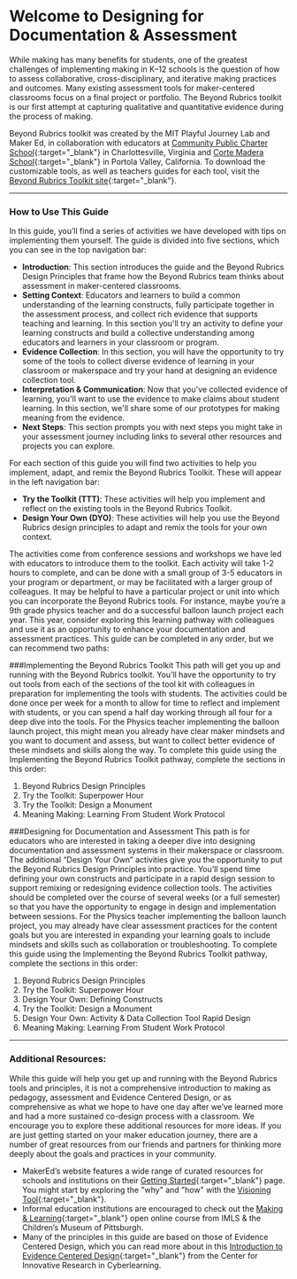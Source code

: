 # Welcome to Designing for Documentation & Assessment

While making has many benefits for students, one of the greatest challenges of implementing making in K–12 schools is the question of how to assess collaborative, cross-disciplinary, and iterative making practices and outcomes. Many existing assessment tools for maker-centered classrooms focus on a final project or portfolio. The Beyond Rubrics toolkit is our first attempt at capturing qualitative and quantitative evidence during the process of making.

Beyond Rubrics toolkit was created by the MIT Playful Journey Lab and Maker Ed, in collaboration with educators at [Community Public Charter School](https://www.k12albemarle.org/school/cpcs/Pages/default.aspx){:target="_blank"} in Charlottesville, Virginia and [Corte Madera School](http://cms.pvsd.net/){:target="_blank"} in Portola Valley, California. To download the customizable tools, as well as teachers guides for each tool, visit the [Beyond Rubrics Toolkit site](http://www.makered.org/beyondrubrics){:target="_blank"}.

***

### How to Use This Guide
In this guide, you’ll find a series of activities we have developed with tips on implementing them yourself. The guide is divided into five sections, which you can see in the top navigation bar:
 - **Introduction**: This section introduces the guide and the Beyond Rubrics Design Principles that frame how the Beyond Rubrics team thinks about assessment in maker-centered classrooms.
 - **Setting Context**: Educators and learners to build a common understanding of the learning constructs, fully participate together in the assessment process, and collect rich evidence that supports teaching and learning. In this section you'll try an activity to define your learning constructs and build a collective understanding among educators and learners in your classroom or program.
 - **Evidence Collection**: In this section, you will have the opportunity to try some of the tools to collect diverse evidence of learning in your classroom or makerspace and try your hand at designing an evidence collection tool.
 - **Interpretation & Communication**: Now that you've collected evidence of learning, you'll want to use the evidence to make claims about student learning. In this section, we'll share some of our prototypes for making meaning from the evidence.
 - **Next Steps**: This section prompts you with next steps you might take in your assessment journey including links to several other resources and projects you can explore.

For each section of this guide you will find two activities to help you implement, adapt, and remix the Beyond Rubrics Toolkit. These will appear in the left navigation bar:
  - **Try the Toolkit (TTT)**: These activities will help you implement and reflect on the existing tools in the Beyond Rubrics Toolkit.
  - **Design Your Own (DYO)**: These activities will help you use the Beyond Rubrics design principles to adapt and remix the tools for your own context.

The activities come from conference sessions and workshops we have led with educators to introduce them to the toolkit. Each activity will take 1-2 hours to complete, and can be done with a small group of 3-5 educators in your program or department, or may be facilitated with a larger group of colleagues.
It may be helpful to have a particular project or unit into which you can incorporate the Beyond Rubrics tools. For instance, maybe you’re a 9th grade physics teacher and do a successful balloon launch project each year. This year, consider exploring this learning pathway with colleagues and use it as an opportunity to enhance your documentation and assessment practices. This guide can be completed in any order, but we can recommend two paths:

###Implementing the Beyond Rubrics Toolkit
This path will get you up and running with the Beyond Rubrics toolkit. You’ll have the opportunity to try out tools from each of the sections of the tool kit with colleagues in preparation for implementing the tools with students. The activities could be done once per week for a month to allow for time to reflect and implement with students, or you can spend a half day working through all four for a deep dive into the tools.
For the Physics teacher implementing the balloon launch project, this might mean you already have clear maker mindsets and you want to document and assess, but want to collect better evidence of these mindsets and skills along the way.
To complete this guide using the Implementing the Beyond Rubrics Toolkit pathway, complete the sections in this order:
1. Beyond Rubrics Design Principles
2. Try the Toolkit: Superpower Hour
3. Try the Toolkit: Design a Monument
4. Meaning Making: Learning From Student Work Protocol

###Designing for Documentation and Assessment
This path is for educators who are interested in taking a deeper dive into designing documentation and assessment systems in their makerspace or classroom. The additional “Design Your Own” activities give you the opportunity to put the Beyond Rubrics Design Principles into practice. You’ll spend time defining your own constructs and participate in a rapid design session to support remixing or redesigning evidence collection tools. The activities should be completed over the course of several weeks (or a full semester) so that you have the opportunity to engage in design and implementation between sessions.
For the Physics teacher implementing the balloon launch project, you may already have clear assessment practices for the content goals but you are interested in expanding your learning goals to include mindsets and skills such as collaboration or troubleshooting.
To complete this guide using the Implementing the Beyond Rubrics Toolkit pathway, complete the sections in this order:
1. Beyond Rubrics Design Principles
2. Try the Toolkit: Superpower Hour
3. Design Your Own: Defining Constructs
4. Try the Toolkit: Design a Monument
5. Design Your Own: Activity & Data Collection Tool Rapid Design
6. Meaning Making: Learning From Student Work Protocol

***

### Additional Resources:
While this guide will help you get up and running with the Beyond Rubrics tools and principles, it is not a comprehensive introduction to making as pedagogy, assessment and Evidence Centered Design, or as comprehensive as what we hope to have one day after we’ve learned more and had a more sustained co-design process with a classroom. We encourage you to explore these additional resources for more ideas.
If you are just getting started on your maker education journey, there are a number of great resources from our friends and partners for thinking more deeply about the goals and practices in your community.
- MakerEd’s website features a wide range of curated resources for schools and institutions on their [Getting Started](https://makered.org/resources/getting-started/){:target="_blank"} page. You might start by exploring the "why" and "how" with the [Visioning Tool](https://makered.org/resources/getting-started-visioning/){:target="_blank"}.
- Informal education institutions are encouraged to check out the [Making & Learning](http://p2pu.github.io/makingandlearning/){:target="_blank"} open online course from IMLS & the Children’s Museum of Pittsburgh.
- Many of the principles in this guide are based on those of Evidence Centered Design, which you can read more about in this [Introduction to Evidence Centered Design](https://circlcenter.org/evidence-centered-design/){:target="_blank"} from the Center for Innovative Research in Cyberlearning.
